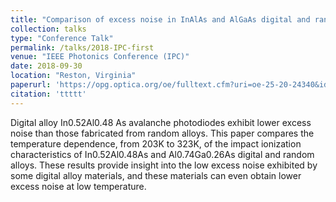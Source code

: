 ```yaml
---
title: "Comparison of excess noise in InAlAs and AlGaAs digital and random alloy avalanche photodiodes"
collection: talks
type: "Conference Talk"
permalink: /talks/2018-IPC-first
venue: "IEEE Photonics Conference (IPC)"
date: 2018-09-30
location: "Reston, Virginia"
paperurl: 'https://opg.optica.org/oe/fulltext.cfm?uri=oe-25-20-24340&id=373694'
citation: 'ttttt'
---
```


Digital alloy In0.52Al0.48 As avalanche photodiodes exhibit lower excess noise than those fabricated from random alloys. This paper compares the temperature dependence, from 203K to 323K, of the impact ionization characteristics of In0.52Al0.48As and Al0.74Ga0.26As digital and random alloys. These results provide insight into the low excess noise exhibited by some digital alloy materials, and these materials can even obtain lower excess noise at low temperature.
